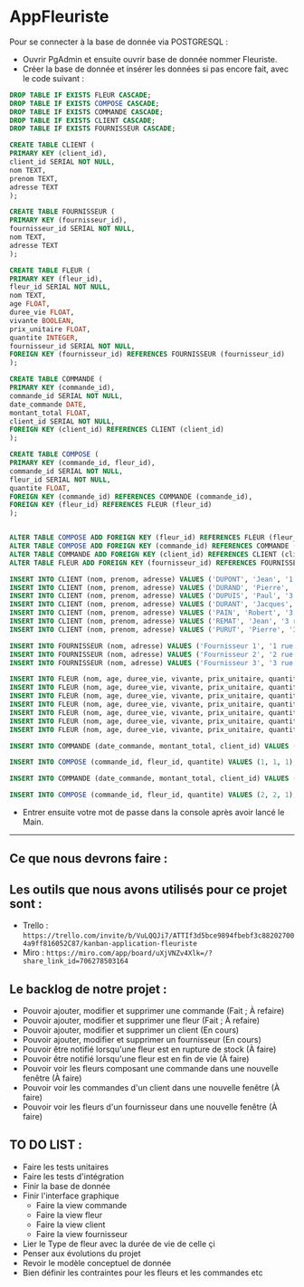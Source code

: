 # AppFleuriste

Pour se connecter à la base de donnée via POSTGRESQL :

- Ouvrir PgAdmin et ensuite ouvrir base de donnée nommer Fleuriste.
- Créer la base de donnée et insérer les données si pas encore fait, avec le code suivant :
```sql
DROP TABLE IF EXISTS FLEUR CASCADE;
DROP TABLE IF EXISTS COMPOSE CASCADE;
DROP TABLE IF EXISTS COMMANDE CASCADE;
DROP TABLE IF EXISTS CLIENT CASCADE;
DROP TABLE IF EXISTS FOURNISSEUR CASCADE;

CREATE TABLE CLIENT (
PRIMARY KEY (client_id),
client_id SERIAL NOT NULL,
nom TEXT,
prenom TEXT,
adresse TEXT
);

CREATE TABLE FOURNISSEUR (
PRIMARY KEY (fournisseur_id),
fournisseur_id SERIAL NOT NULL,
nom TEXT,
adresse TEXT
);

CREATE TABLE FLEUR (
PRIMARY KEY (fleur_id),
fleur_id SERIAL NOT NULL,
nom TEXT,
age FLOAT,
duree_vie FLOAT,
vivante BOOLEAN,
prix_unitaire FLOAT,
quantite INTEGER,
fournisseur_id SERIAL NOT NULL,
FOREIGN KEY (fournisseur_id) REFERENCES FOURNISSEUR (fournisseur_id)
);

CREATE TABLE COMMANDE (
PRIMARY KEY (commande_id),
commande_id SERIAL NOT NULL,
date_commande DATE,
montant_total FLOAT,
client_id SERIAL NOT NULL,
FOREIGN KEY (client_id) REFERENCES CLIENT (client_id)
);

CREATE TABLE COMPOSE (
PRIMARY KEY (commande_id, fleur_id),
commande_id SERIAL NOT NULL,
fleur_id SERIAL NOT NULL,
quantite FLOAT,
FOREIGN KEY (commande_id) REFERENCES COMMANDE (commande_id),
FOREIGN KEY (fleur_id) REFERENCES FLEUR (fleur_id)
);


ALTER TABLE COMPOSE ADD FOREIGN KEY (fleur_id) REFERENCES FLEUR (fleur_id);
ALTER TABLE COMPOSE ADD FOREIGN KEY (commande_id) REFERENCES COMMANDE (commande_id);
ALTER TABLE COMMANDE ADD FOREIGN KEY (client_id) REFERENCES CLIENT (client_id);
ALTER TABLE FLEUR ADD FOREIGN KEY (fournisseur_id) REFERENCES FOURNISSEUR (fournisseur_id);

INSERT INTO CLIENT (nom, prenom, adresse) VALUES ('DUPONT', 'Jean', '1 rue de la Paix');
INSERT INTO CLIENT (nom, prenom, adresse) VALUES ('DURAND', 'Pierre', '2 rue de la Paix');
INSERT INTO CLIENT (nom, prenom, adresse) VALUES ('DUPUIS', 'Paul', '3 rue de la Paix');
INSERT INTO CLIENT (nom, prenom, adresse) VALUES ('DURANT', 'Jacques', '4 rue de la Paix');
INSERT INTO CLIENT (nom, prenom, adresse) VALUES ('PAIN', 'Robert', '3 rue de la Gloire');
INSERT INTO CLIENT (nom, prenom, adresse) VALUES ('REMAT', 'Jean', '3 rue de la Gloire');
INSERT INTO CLIENT (nom, prenom, adresse) VALUES ('PURUT', 'Pierre', '3 rue de la Gloire');

INSERT INTO FOURNISSEUR (nom, adresse) VALUES ('Fournisseur 1', '1 rue de la Paix');
INSERT INTO FOURNISSEUR (nom, adresse) VALUES ('Fournisseur 2', '2 rue de la Paix');
INSERT INTO FOURNISSEUR (nom, adresse) VALUES ('Fournisseur 3', '3 rue de la Paix');

INSERT INTO FLEUR (nom, age, duree_vie, vivante, prix_unitaire, quantite, fournisseur_id) VALUES ('Rose', 1, 2, TRUE, 1, 10, 1);
INSERT INTO FLEUR (nom, age, duree_vie, vivante, prix_unitaire, quantite, fournisseur_id) VALUES ('Tulipe', 1, 2, TRUE, 1, 10, 2);
INSERT INTO FLEUR (nom, age, duree_vie, vivante, prix_unitaire, quantite, fournisseur_id) VALUES ('Lys', 1, 2, TRUE, 1, 5, 3);
INSERT INTO FLEUR (nom, age, duree_vie, vivante, prix_unitaire, quantite, fournisseur_id) VALUES ('Orchidée', 1, 2, TRUE, 1, 5, 1);
INSERT INTO FLEUR (nom, age, duree_vie, vivante, prix_unitaire, quantite, fournisseur_id) VALUES ('Muguet', 1, 2, TRUE, 1, 15, 2);
INSERT INTO FLEUR (nom, age, duree_vie, vivante, prix_unitaire, quantite, fournisseur_id) VALUES ('Pâquerette', 1, 2, TRUE, 1, 3, 3);
INSERT INTO FLEUR (nom, age, duree_vie, vivante, prix_unitaire, quantite, fournisseur_id) VALUES ('Pivoine', 1, 2, TRUE, 1, 5, 1);

INSERT INTO COMMANDE (date_commande, montant_total, client_id) VALUES ('2018-01-01', 1, 1);

INSERT INTO COMPOSE (commande_id, fleur_id, quantite) VALUES (1, 1, 1);

INSERT INTO COMMANDE (date_commande, montant_total, client_id) VALUES ('2018-01-01', 1, 2);

INSERT INTO COMPOSE (commande_id, fleur_id, quantite) VALUES (2, 2, 1);
```
- Entrer ensuite votre mot de passe dans la console après avoir lancé le Main.

---

Ce que nous devrons faire :
-

Les outils que nous avons utilisés pour ce projet sont :
-
- Trello : ```https://trello.com/invite/b/VuLQQJi7/ATTIf3d5bce9894fbebf3c882027004a9ff816052C87/kanban-application-fleuriste```
- Miro : ```https://miro.com/app/board/uXjVNZv4Xlk=/?share_link_id=706278503164```


Le backlog de notre projet :
-
- Pouvoir ajouter, modifier et supprimer une commande (Fait ; À refaire)
- Pouvoir ajouter, modifier et supprimer une fleur (Fait ; À refaire)
- Pouvoir ajouter, modifier et supprimer un client (En cours)
- Pouvoir ajouter, modifier et supprimer un fournisseur (En cours)
- Pouvoir être notifié lorsqu'une fleur est en rupture de stock (À faire)
- Pouvoir être notifié lorsqu'une fleur est en fin de vie (À faire)
- Pouvoir voir les fleurs composant une commande dans une nouvelle fenêtre (À faire) 
- Pouvoir voir les commandes d'un client dans une nouvelle fenêtre (À faire)
- Pouvoir voir les fleurs d'un fournisseur dans une nouvelle fenêtre (À faire)

TO DO LIST :
- 
- Faire les tests unitaires
- Faire les tests d'intégration
- Finir la base de donnée
- Finir l'interface graphique
  - Faire la view commande
  - Faire la view fleur
  - Faire la view client
  - Faire la view fournisseur
- Lier le Type de fleur avec la durée de vie de celle çi
- Penser aux évolutions du projet
- Revoir le modèle conceptuel de donnée
- Bien définir les contraintes pour les fleurs et les commandes etc

 
